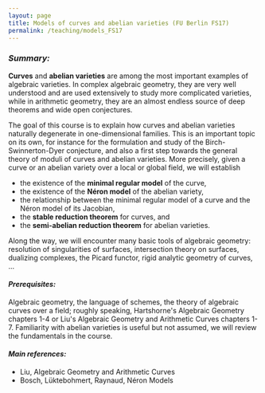 ```yaml
---
layout: page
title: Models of curves and abelian varieties (FU Berlin FS17)
permalink: /teaching/models_FS17
---
```



### _Summary:_

**Curves** and **abelian varieties** are among the most important examples of
algebraic varieties. In complex algebraic geometry, they are very well
understood and are used extensively to study more complicated
varieties, while in arithmetic geometry, they are an almost endless
source of deep theorems and wide open conjectures.

The goal of this course is to explain how curves and abelian varieties
naturally degenerate in one-dimensional families. This is an important
topic on its own, for instance for the formulation and study of the
Birch-Swinnerton-Dyer conjecture, and also a first step towards the
general theory of moduli of curves and abelian varieties. More
precisely, given a curve or an abelian variety over a local or global
field, we will establish

* the existence of the **minimal regular model** of the curve,
* the existence of the **Néron model** of the abelian variety,
* the relationship between the minimal regular model of a curve and
the Néron model of its Jacobian,
* the **stable reduction theorem** for curves, and
* the **semi-abelian reduction theorem** for abelian varieties.

Along the way, we will encounter many basic tools of algebraic
geometry: resolution of singularities of surfaces, intersection theory
on surfaces, dualizing complexes, the Picard functor, rigid analytic
geometry of curves, ...

#### _Prerequisites:_

Algebraic geometry, the language of schemes, the theory
of algebraic curves over a field; roughly speaking, Hartshorne's
Algebraic Geometry chapters 1-4 or Liu's Algebraic Geometry and
Arithmetic Curves chapters 1-7. Familiarity with abelian varieties is
useful but not assumed, we will review the fundamentals in the course.

#### _Main references:_
* Liu, Algebraic Geometry and Arithmetic Curves
* Bosch, Lüktebohmert, Raynaud, Néron Models